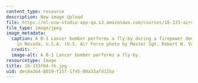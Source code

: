 ```yaml
---
content_type: resource
description: New image Upload
file: https://ol-ocw-studio-app-qa.s3.amazonaws.com/courses/16-333-aircraft-stability-and-control-fall-2004/dec8a3648859f15f1f4500a33afd12ba_16-333f04-th.jpg
file_type: image/jpeg
image_metadata:
  caption: A B-1 Lancer bomber performs a fly-by during a firepower demonstration
    in Nevada, U.S.A. (U.S. Air Force photo by Master Sgt. Robert W. Valenca.)
  credit: ''
  image-alt: A B-1 Lancer bomber performs a fly-by.
resourcetype: Image
title: 16-333f04-th.jpg
uid: dec8a364-8859-f15f-1f45-00a33afd12ba
---
```

